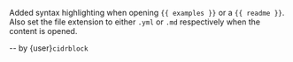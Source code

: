 Added syntax highlighting when opening `{{ examples }}` or a `{{ readme }}`.
Also set the file extension to either `.yml` or `.md` respectively when the 
content is opened.

-- by {user}`cidrblock`
